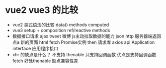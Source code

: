 #   vue2 vue3 的比较
- vue2  类式语法的比较
    data() methods computed
- vue3 
    setup + composition
    ref/reactive methods
- 数据接口请求
    ajax tweet  微博    js主动拉取数据的能力    json 
    http 服务器端返回 点a 新的页面 html
    fetch Promise实例 then
    请求库  axios
    api Application interface 应用程序接口
- xhr 的缺点是什么？
    不支持 thenable 只支持回调函数  优点是支持回调函数
    fetch 好处thenable 缺点兼容性差